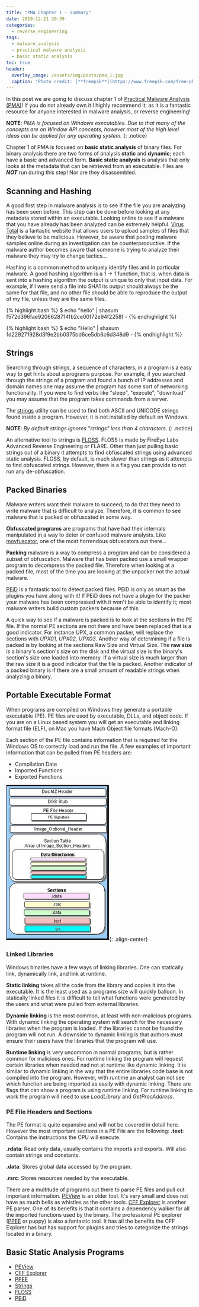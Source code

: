 ```yaml
---
title: "PMA Chapter 1 - Summary"
date: 2019-12-21 20:39
categories:
  - reverse_engineering
tags:
  - malware_analysis
  - practical malware analysis
  - basic static analysis 
toc: true
header:
  overlay_image: /assets/img/posts/pma_1.jpg
  caption: "Photo credit: [**freepik**](https://www.freepik.com/free-photos-vectors/Background)"
---
```




In this post we are going to discuss chapter 1 of [Practical Malware Analysis (PMA)](https://nostarch.com/malware)!
If you do not already own it I highly recommend it; as it is a fantastic resource for anyone interested in malware analysis, or reverse engineering!

**NOTE**: *PMA is focused on Windows executables. 
Due to that many of the concepts are on Window API concepts, however most of the high level ideas can be applied for any operating system.*
{: .notice}

Chapter 1 of PMA is focused on **basic static analysis** of binary files.
For binary analysis there are two forms of analysis **static** and **dynamic**; each have a basic and advanced form.
**Basic static analysis** is analysis that only looks at the metadata that can be retrieved from an executable.
Files are ***NOT*** run during this step!
Nor are they disassembled.

## Scanning and Hashing

A good first step in malware analysis is to see if the file you are analyzing has been seen before.
This step can be done before looking at any metadata stored within an executable.
Looking online to see if a malware that you have already has been analyzed can be extremely helpful.
[Virus Total](https://www.virustotal.com/gui/home/upload) is a fantastic website that allows users to upload samples of files that they believe to be malicious.
However, be aware that posting malware samples online during an investigation can be counterproductive.
If the malware author becomes aware that someone is trying to analyze their malware they may try to change tactics...

Hashing is a common method to uniquely identify files and in particular malware.
A good hashing algorithm is a 1 -> 1 function, that is, when data is sent into a hashing algorithm the output is unique to only that input data.
For example, if I were send a file into SHA1 its output should always be the same for that file, and no other file should be able to reproduce the output of my file, unless they are the same files.

{% highlight bash %}
$ echo "hello" | shasum
f572d396fae9206628714fb2ce00f72e94f2258f  -
{% endhighlight %}

{% highlight bash %}
$ echo "Hello" | shasum
1d229271928d3f9e2bb0375bd6ce5db6c6d348d9  -
{% endhighlight %}

## Strings

Searching through strings, a sequence of characters, in a program is a easy way to get hints about a programs purpose.
For example, if you searched through the strings of a program and found a bunch of IP addresses and domain names one may assume the program has some sort of networking functionality.
If you were to find verbs like "sleep", "execute", "download" you may assume that the program takes commands from a server.

The [strings](https://docs.microsoft.com/en-us/sysinternals/downloads/strings) utility can be used to find both ASCII and UNICODE strings found inside a program.
However, it is not installed by default on Windows.

**NOTE**: *By default strings ignores "strings" less than 4 characters.*
{: .notice}

An alternative tool to strings is [FLOSS](https://github.com/fireeye/flare-floss). 
FLOSS is made by FireEye Labs Advanced Reverse Engineering or FLARE.
Other than just pulling basic strings out of a binary it attempts to find obfuscated strings using advanced static analysis. 
FLOSS, by default, is much slower than strings as it attempts to find obfuscated strings. 
However, there is a flag you can provide to not run any de-obfuscation.

## Packed Binaries 

Malware writers want their malware to succeed; to do that they need to write malware that is difficult to analyze.
Therefore, it is common to see malware that is packed or obfuscated in some way.

**Obfuscated programs** are programs that have had their internals manipulated in a way to deter or confused malware analysts.
Like [movfuscator](https://github.com/xoreaxeaxeax/movfuscator), one of the most horrendous obfuscators out there... 

**Packing** malware is a way to compress a program and can be considered a subset of obfuscation.
Malware that has been packed use a small wrapper program to decompress the packed file. 
Therefore when looking at a packed file, most of the time you are looking at the unpacker not the actual malware.

[PEiD](https://www.aldeid.com/wiki/PEiD) is a fantastic tool to detect packed files.
PEiD is only as smart as the plugins you have along with it!
If PEiD does not have a plugin for the packer your malware has been compressed with it won't be able to identify it;
most malware writers build custom packers because of this.

A quick way to see if a malware is packed is to look at the sections in the PE file.
If the normal PE sections are not there and have been replaced that is a good indicator.
For instance UPX, a common packer, will replace the sections with *UPX01, UPX02, UPX03*.
Another way of determining if a file is packed is by looking at the sections Raw Size and Virtual Size.
The **raw size** is a binary's section's size on the disk and the virtual size is the binary's section's size one loaded into memory.
If a virtual size is much larger than the raw size it is a good indicator that the file is packed.
Another indicator of a packed binary is if there are a small amount of readable strings when analyzing a binary.

## Portable Executable Format

When programs are compiled on Windows they generate a portable executable (PE).
PE files are used by executable, DLLs, and object code.
If you are on a Linux based system you will get an executable and linking format file (ELF), on Mac you have Mach Object file formats (Mach-O).

Each section of the PE file contains information that is required for the Windows OS to correctly load and run the file.
A few examples of important information that can be pulled from PE headers are:

* Compilation Date
* Imported Functions
* Exported Functions

![PE Format](/assets/img/posts/pe_format.jpg){: .align-center}

### Linked Libraries

Windows binaries have a few ways of linking libraries. One can statically link, dynamically link, and link at runtime.

**Static linking** takes all the code from the library and copies it into the executable. 
It is the least used as a programs size will quickly balloon.
In statically linked files it is difficult to tell what functions were generated by the users and what were pulled from external libraries.

**Dynamic linking** is the most common, at least with non-malicious programs. 
With dynamic linking the operating system will search for the necessary libraries when the program is loaded.
If the libraries cannot be found the program will not run.
A downside to dynamic linking is that authors must ensure their users have the libraries that the program will use.

**Runtime linking** is very uncommon in normal programs, but is rather common for malicious ones.
For runtime linking the program will request certain libraries when needed nad not at runtime like dynamic linking.
It is similar to dynamic linking in the way that the entire libraries code base is not compiled into the program.
However, with runtime an analyst can not see which function are being imported as easily with dynamic linking.
There are flags that can show a program is using runtime linking. 
For runtime linking to work the program will need to use *LoadLibrary* and *GetProcAddress*.

### PE File Headers and Sections

The PE format is quite expansive and will not be covered in detail here.
However the most important sections in a PE File are the following:
**.text**: Contains the instructions the CPU will execute.

**.rdata**: Read only data, usually contains the imports and exports.
Will also contain strings and constants.

**.data**: Stores global data accessed by the program.

**.rsrc**: Stores resources needed by the executable.


There are a multitude of programs out there to parse PE files and pull out important information.
[PEView](http://wjradburn.com/software/) is an older tool. It's very small and does not have as much bells as whistles as the other tools.
[CFF Explorer](https://ntcore.com/?page_id=388) is another PE parser. 
One of its benefits is that it contains a dependency walker for all the imported functions used by the binary.
The professional PE explorer ([PPEE](https://www.mzrst.com/) or puppy) is also a fantastic tool. 
It has all the benefits the CFF Explorer has but has support for plugins and tries to categorize the strings located in a binary.


## Basic Static Analysis Programs

* [PEView](http://wjradburn.com/software/)
* [CFF Explorer](https://ntcore.com/?page_id=388)
* [PPEE](https://www.mzrst.com/)
* [Strings](https://docs.microsoft.com/en-us/sysinternals/downloads/strings)
* [FLOSS](https://github.com/fireeye/flare-floss)
* [PEiD](https://www.aldeid.com/wiki/PEiD) 

